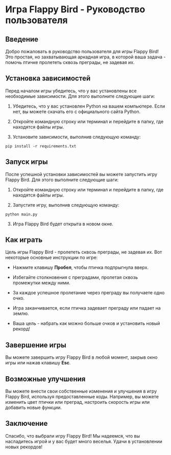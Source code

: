 # Игра Flappy Bird - Руководство пользователя

## Введение

Добро пожаловать в руководство пользователя для игры Flappy Bird! Это простая, но захватывающая аркадная игра, в которой ваша задача - помочь птичке пролететь сквозь преграды, не задевая их.

## Установка зависимостей

Перед началом игры убедитесь, что у вас установлены все необходимые зависимости. Для этого выполните следующие шаги:

1. Убедитесь, что у вас установлен Python на вашем компьютере. Если нет, вы можете скачать его с официального сайта Python.

2. Откройте командную строку или терминал и перейдите в папку, где находятся файлы игры.

3. Установите зависимости, выполнив следующую команду:

```
pip install -r requirements.txt
```

## Запуск игры

После успешной установки зависимостей вы можете запустить игру Flappy Bird. Для этого выполните следующие шаги:

1. Откройте командную строку или терминал и перейдите в папку, где находятся файлы игры.

2. Запустите игру, выполнив следующую команду:

```
python main.py
```

3. Игра Flappy Bird будет открыта в новом окне.

## Как играть

Цель игры Flappy Bird - пролететь сквозь преграды, не задевая их. Вот некоторые основные инструкции по игре:

- Нажмите клавишу **Пробел**, чтобы птичка подпрыгнула вверх.

- Избегайте столкновения с преградами, пролетая сквозь промежутки между ними.

- За каждое успешное пролетание через преграду вы получаете одно очко.

- Игра заканчивается, если птичка задевает преграду или падает на землю.

- Ваша цель - набрать как можно больше очков и установить новый рекорд!

## Завершение игры

Вы можете завершить игру Flappy Bird в любой момент, закрыв окно игры или нажав клавишу **Esc**.

## Возможные улучшения

Вы можете внести свои собственные изменения и улучшения в игру Flappy Bird, используя предоставленные коды. Например, вы можете изменить цвет птички или преград, настроить скорость игры или добавить новые функции.

## Заключение

Спасибо, что выбрали игру Flappy Bird! Мы надеемся, что вы насладитесь игрой и у вас будет много веселья. Удачи в установлении новых рекордов!